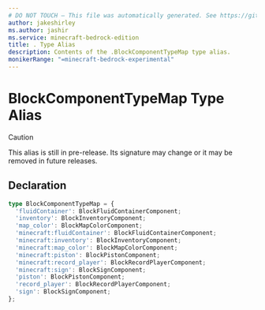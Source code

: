 ```yaml
---
# DO NOT TOUCH — This file was automatically generated. See https://github.com/mojang/minecraftapidocsgenerator to modify descriptions, examples, etc.
author: jakeshirley
ms.author: jashir
ms.service: minecraft-bedrock-edition
title: . Type Alias
description: Contents of the .BlockComponentTypeMap type alias.
monikerRange: "=minecraft-bedrock-experimental"
---
```

# BlockComponentTypeMap Type Alias

> [!CAUTION]
> This alias is still in pre-release.  Its signature may change or it may be removed in future releases.

## Declaration
```ts
type BlockComponentTypeMap = {
  'fluidContainer': BlockFluidContainerComponent;
  'inventory': BlockInventoryComponent;
  'map_color': BlockMapColorComponent;
  'minecraft:fluidContainer': BlockFluidContainerComponent;
  'minecraft:inventory': BlockInventoryComponent;
  'minecraft:map_color': BlockMapColorComponent;
  'minecraft:piston': BlockPistonComponent;
  'minecraft:record_player': BlockRecordPlayerComponent;
  'minecraft:sign': BlockSignComponent;
  'piston': BlockPistonComponent;
  'record_player': BlockRecordPlayerComponent;
  'sign': BlockSignComponent;
};
```
